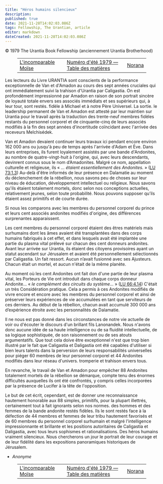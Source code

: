 ```yaml
---
title: "Héros humains silencieux"
description: 
published: true
date: 2021-11-28T14:02:03.086Z
tags: Fellowship, The Urantian, article
editor: markdown
dateCreated: 2021-11-28T14:02:03.086Z
---
```


<p class="v-card v-sheet theme--light grey lighten-3 px-2">© 1979 The Urantia Book Fellowship (anciennement Urantia Brotherhood)</p>
<figure class="table chapter-navigator">
  <table>
    <tbody>
      <tr>
        <td>
        <a href="/fr/article/Charles_Laurence_Olivea/The_Matchless_Moses">
          <span class="mdi mdi-arrow-left-drop-circle"></span><span class="pl-2">L'incomparable Moïse</span>
        </a>
        </td>
        <td>
        <a href="/fr/index/articles_the_urantian#numéro-d'été-1979">
          <span class="mdi mdi-book-open-variant"></span><span class="pl-2">Numéro d'été 1979 — Table des matières</span>
        </a>
        </td>
        <td>
        <a href="/fr/article/India_Margaret_Sperry/Norana">
          <span class="pr-2">Norana</span><span class="mdi mdi-arrow-right-drop-circle"></span>
        </a>
        </td>
      </tr>
    </tbody>
  </table>
</figure>



Les lecteurs du Livre URANTIA sont conscients de la performance exceptionnelle de Van et d'Amadon au cours des sept années cruciales qui ont immédiatement suivi la trahison d'Urantia par Caligastia. On est profondément impressionné par Amadon en raison de son portrait sincère de loyauté totale envers ses associés immédiats et ses supérieurs qui, à leur tour, sont restés. fidèle à Michael et à notre Père Universel. La sortie. le leadership permanent de Van et Amadon est attesté par leur maintien sur Urantia pour le travail après la traduction des trente-neuf membres fidèles restants du personnel corporel et de cinquante-cinq de leurs associés modifiés à la fin des sept années d'incertitude coïncidant avec l'arrivée des receveurs Melchisédek.

Van et Amadon devaient continuer leurs travaux ici pendant encore environ 162 000 ans ou jusqu'à peu de temps après l'arrivée d'Adam et Ève. Dans leurs entreprises, ils furent loyalement assistés par une bande d'Andonites, au nombre de quatre-vingt-huit à l'origine, qui, avec leurs descendants, devinrent connus sous le nom d’Amadonites. Malgré ce nom, appellation culturelle et religieuse, ils « _... étaient essentiellement des Andonites._ » ([LU 73:1.3](/fr/The_Urantia_Book/73#p1_3)) Au-delà d'être informés de leur présence en Dalamatie au moment du déclenchement de la rébellion, nous savons peu de choses sur leur niveau de éducation, développement intellectuel ou religieux. Nous savons qu'ils étaient totalement mortels, donc selon nos conceptions actuelles, relativement jeunes, selon toute probabilité. Nous pouvons supposer qu’ils étaient assez primitifs et de courte durée.

Si nous les comparons avec les membres du personnel corporel du prince et leurs cent associés andonites modifiés d'origine, des différences surprenantes apparaissent.

Les cent membres du personnel corporel étaient des êtres matériels mais surhumains dont les âmes avaient été transplantées dans des corps humains fabriqués à cet effet, et dans lesquels avait été implantée une partie du plasma vital prélevé sur chacun des cent donneurs andonites. Avant leur arrivée sur Urantia, ils étaient des citoyens provisoires ayant un statut ascendant sur Jérusalem et avaient été personnellement sélectionnés par Caligastia. Un fait ressort. Aucun n’avait fusionné avec ses Ajusteurs. Chacun était un mortel, et aucun n'était de la même planète.

Au moment où les cent Andonites ont fait don d'une partie de leur plasma vital, les Porteurs de Vie ont introduit dans chaque corps donneur Andonite... « _le complément des circuits du système..._ » ([LU 66:4.14](/fr/The_Urantia_Book/66#p4_14)) C'était un très Considération pratique. Cela a permis à ces Andonites modifiés de vivre encore et encore avec les membres du personnel corporel et ainsi de préserver leurs expériences de vie accumulées en tant que serviteurs de ces derniers. Au début de la rébellion, chacun avait accumulé 300 000 ans d’expérience étroite avec les personnalités de Dalamatie.

Il ne nous est pas donné dans les circonstances de notre vie actuelle de voir ou d'écouter le discours d'un brillant fils Lanonandek. Nous n'avons donc aucune idée de sa haute intelligence ou de sa fluidité intellectuelle, de sa logique sophistiquée, de son raisonnement ou de ses atouts argumentatifs. Que tout cela doive être exceptionnel n'est que trop bien illustré par le fait que Caligastia et Daligastia ont été capables d'utiliser si bien leurs talents dans la perversion de leurs responsabilités universelles pour piéger 60 membres de leur personnel corporel et 44 Andonites modifiés dans leur réseau d'univers. tromperie et trahison envers tous.

En revanche, le travail de Van et Amadon pour empêcher 88 Andonites totalement mortels de la rébellion se démarque, compte tenu des énormes difficultés auxquelles ils ont été confrontés, y compris celles incorporées par la présence de Lucifer à la tête de l'opposition.

Le but de cet écrit, cependant, est de donner une reconnaissance hautement honorable aux 88 simples, primitifs, pour la plupart illettrés, certainement tout à fait ignorants selon nos normes. des hommes et des femmes de la bande andonite restés fidèles. Ils le sont restés face à la défection de 44 membres et femmes de leur tribu hautement favorisés et de 60 membres du personnel corporel surhumain et malgré l'intelligence impressionnante et brillante et les positions autoritaires de Caligastia et Daligastia, avec tous leurs sophismes et rationalisations. Des héros humains vraiment silencieux. Nous chercherons un jour le portrait de leur courage et de leur fidélité dans les expositions panoramiques historiques de Jérusalem.

- _Anonyme_



<figure class="table chapter-navigator">
  <table>
    <tbody>
      <tr>
        <td>
        <a href="/fr/article/Charles_Laurence_Olivea/The_Matchless_Moses">
          <span class="mdi mdi-arrow-left-drop-circle"></span><span class="pl-2">L'incomparable Moïse</span>
        </a>
        </td>
        <td>
        <a href="/fr/index/articles_the_urantian#numéro-d'été-1979">
          <span class="mdi mdi-book-open-variant"></span><span class="pl-2">Numéro d'été 1979 — Table des matières</span>
        </a>
        </td>
        <td>
        <a href="/fr/article/India_Margaret_Sperry/Norana">
          <span class="pr-2">Norana</span><span class="mdi mdi-arrow-right-drop-circle"></span>
        </a>
        </td>
      </tr>
    </tbody>
  </table>
</figure>
